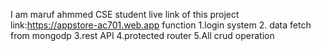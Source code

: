 I am maruf ahmmed CSE student 
live link of this project 
link:https://appstore-ac701.web.app
function 
1.login system 
2. data fetch from mongodp 
3.rest API 
4.protected router
5.All crud operation